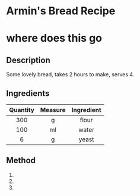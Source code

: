 
Armin's Bread Recipe
====================

# where does this go

## Description


Some lovely bread, takes 2 hours to make, serves 4.
## Ingredients
  

|Quantity|Measure|Ingredient|
| :---: | :---: | :---: |
|300 | g | flour|
|100 | ml | water|
|6 | g | yeast|

## Method

1. 
2. 
3. 
